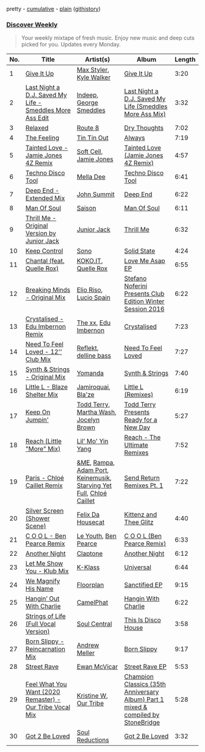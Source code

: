 pretty - [cumulative](/playlists/cumulative/Discover%20Weekly.md) - [plain](/playlists/plain/37i9dQZEVXcERLiUqU2pJX) ([githistory](https://github.githistory.xyz/vitokorn/spotify-playlist-archive/blob/master/playlists/plain/37i9dQZEVXcERLiUqU2pJX))
### [Discover Weekly](https://open.spotify.com/playlist/37i9dQZEVXcERLiUqU2pJX)

> Your weekly mixtape of fresh music. Enjoy new music and deep cuts picked for you. Updates every Monday.

| No. | Title | Artist(s) | Album | Length |
|---|---|---|---|---|
| 1 | [Give It Up](https://open.spotify.com/track/46j2gbguuzgeBEVyfNMDhG) | [Max Styler](https://open.spotify.com/artist/3NKKngINK1tP6BFy0WOyWk), [Kyle Walker](https://open.spotify.com/artist/4kB1srfgZ4eok7CmDqyOJP) | [Give It Up](https://open.spotify.com/album/1DHXplHJ1VtoETBNuQDj7U) | 3:20 |
| 2 | [Last Night a D.J. Saved My Life - Smeddles More Ass Edit](https://open.spotify.com/track/0QwKNQfzC4l77dMZH1Zm7E) | [Indeep](https://open.spotify.com/artist/50xejJlMNloQ4PUB7lGP9h), [George Smeddles](https://open.spotify.com/artist/5HT6hDqzq0B7EFlokN0hK2) | [Last Night a D.J. Saved My Life (Smeddles More Ass Mix)](https://open.spotify.com/album/5A7o0EoddSSwV3A7nqbjhp) | 3:32 |
| 3 | [Relaxed](https://open.spotify.com/track/3WeBHZ8z5YVdyDojUAARjs) | [Route 8](https://open.spotify.com/artist/6gkHVRYMMXviNI4DglaLrr) | [Dry Thoughts](https://open.spotify.com/album/2MymGJ0hTTOCsNlrM2dBO4) | 7:02 |
| 4 | [The Feeling](https://open.spotify.com/track/01cgKdmEchQJFwMBi9jxiC) | [Tin Tin Out](https://open.spotify.com/artist/1a5l3fWnzmaK7gDD2IkbHq) | [Always](https://open.spotify.com/album/73szSOWkAGSVZiGTjxVBRk) | 7:19 |
| 5 | [Tainted Love - Jamie Jones 4Z Remix](https://open.spotify.com/track/0ZQIjF4oeKaw3zzeBtkC5U) | [Soft Cell](https://open.spotify.com/artist/6aq8T2RcspxVOGgMrTzjWc), [Jamie Jones](https://open.spotify.com/artist/4admDxmnri5Zco0xYrJ0ji) | [Tainted Love (Jamie Jones 4Z Remix)](https://open.spotify.com/album/6Ee4WbEyN6fTWPetbbcjDT) | 4:57 |
| 6 | [Techno Disco Tool](https://open.spotify.com/track/4dGWqeULKD767yx9NIMcEv) | [Mella Dee](https://open.spotify.com/artist/2iT8KIetokMHRjhj8dJuNn) | [Techno Disco Tool](https://open.spotify.com/album/2lp65IrqbdOdbygnaXzMqv) | 6:41 |
| 7 | [Deep End - Extended Mix](https://open.spotify.com/track/42niBbrDTIIqvNuboS0OwB) | [John Summit](https://open.spotify.com/artist/7kNqXtgeIwFtelmRjWv205) | [Deep End](https://open.spotify.com/album/6vGRZhQDFVNDwLVtCnJODa) | 6:22 |
| 8 | [Man Of Soul](https://open.spotify.com/track/2nIWZPwILwhPjbr4Zx9Alp) | [Saison](https://open.spotify.com/artist/6AST5BAhARWnhaXlMnXGp7) | [Man Of Soul](https://open.spotify.com/album/1EpEs8yrdXo0VO1f1hZqzp) | 6:11 |
| 9 | [Thrill Me - Original Version by Junior Jack](https://open.spotify.com/track/23PTFxhy19oWVioUZg1Vfr) | [Junior Jack](https://open.spotify.com/artist/583EYzsIVCz1HsEKZbuJ1k) | [Thrill Me](https://open.spotify.com/album/5qDXHfhhvVGM465Hsvb7mq) | 6:32 |
| 10 | [Keep Control](https://open.spotify.com/track/2MKtM6VW4tlVf91tar3pPS) | [Sono](https://open.spotify.com/artist/7vBGVjjUKLWS8zLNSYwVVC) | [Solid State](https://open.spotify.com/album/6neXRnQaxqdJflFy3nYJYq) | 4:24 |
| 11 | [Chantal (feat. Quelle Rox)](https://open.spotify.com/track/6WcAYJtfo1TNdzHEqE3dEV) | [KOKO.IT](https://open.spotify.com/artist/0Hf0yw8uGFRuNLDngL2GLC), [Quelle Rox](https://open.spotify.com/artist/4iDXgOhz2OE5TjrvCyNZc7) | [Love Me Asap EP](https://open.spotify.com/album/3JnyRSFtD8NR2bBWHUg8Zj) | 6:55 |
| 12 | [Breaking Minds - Original Mix](https://open.spotify.com/track/2UMEk1dZsU6acubzFjO8b1) | [Elio Riso](https://open.spotify.com/artist/7k6w5wp6OqLPchrLXo6RV0), [Lucio Spain](https://open.spotify.com/artist/0EhW685H677RbDhIqDgoGR) | [Stefano Noferini Presents Club Edition Winter Session 2016](https://open.spotify.com/album/1cb8ELoKf1DHRXmmBttKld) | 6:22 |
| 13 | [Crystalised - Edu Imbernon Remix](https://open.spotify.com/track/3yBKEEUyqlBht7xRIPPmHq) | [The xx](https://open.spotify.com/artist/3iOvXCl6edW5Um0fXEBRXy), [Edu Imbernon](https://open.spotify.com/artist/0Vr0xxcbllx4JWHHxio088) | [Crystalised](https://open.spotify.com/album/2iUMHEoymM8iJtKk4oZVU7) | 7:23 |
| 14 | [Need To Feel Loved - 12'' Club Mix](https://open.spotify.com/track/6H9SHRBC6j8t1jKUA23WUd) | [Reflekt](https://open.spotify.com/artist/1AjG4kPZtTlEhqkrLC1yno), [delline bass](https://open.spotify.com/artist/4mYOtUmFApJtEbaeGt0RCk) | [Need To Feel Loved](https://open.spotify.com/album/5OEUYpDcqOo7wIJsdqnh3X) | 7:27 |
| 15 | [Synth & Strings - Original Mix](https://open.spotify.com/track/2jJejvk9PQkQhT4ojnovSa) | [Yomanda](https://open.spotify.com/artist/1PyczlWcgtczHvUkXtUFdL) | [Synth & Strings](https://open.spotify.com/album/3kyOwCDZzSWrBrTZAnqP86) | 7:40 |
| 16 | [Little L - Blaze Shelter Mix](https://open.spotify.com/track/3oZXul7UPTX0QJvFVwWdCT) | [Jamiroquai](https://open.spotify.com/artist/6J7biCazzYhU3gM9j1wfid), [Bla'ze](https://open.spotify.com/artist/1l1jfMk1ZS4AMCmqvFlt5N) | [Little L (Remixes)](https://open.spotify.com/album/3OE5tBwDAVBPN8cIphXraT) | 6:19 |
| 17 | [Keep On Jumpin'](https://open.spotify.com/track/4XS4PuYyoJcdtFko641Czk) | [Todd Terry](https://open.spotify.com/artist/3dE92yGWcrboP1kC5SWyqu), [Martha Wash](https://open.spotify.com/artist/7htVGwGw3uAa7Axft4MTnx), [Jocelyn Brown](https://open.spotify.com/artist/2ga5ADaBpljQ3YrCh99ZMq) | [Todd Terry Presents Ready for a New Day](https://open.spotify.com/album/5tYrItg9JB6Unf0POAoV6u) | 5:27 |
| 18 | [Reach (Little "More" Mix)](https://open.spotify.com/track/3sQ0bRfV85wfCWDNO9pOvi) | [Lil' Mo' Yin Yang](https://open.spotify.com/artist/631eaalga2JEGnouXxVkYT) | [Reach - The Ultimate Remixes](https://open.spotify.com/album/2IXb90cY3iKreoOI2AukhR) | 7:52 |
| 19 | [Paris - Chloé Caillet Remix](https://open.spotify.com/track/4J3XYyIJYpXVKenF566F3A) | [&ME](https://open.spotify.com/artist/5mIowAJMp7RKNheelruV5z), [Rampa](https://open.spotify.com/artist/08jywfUS0hp8XYlYs0cvz8), [Adam Port](https://open.spotify.com/artist/2loEsOijJ6XiGzWYFXMIRk), [Keinemusik](https://open.spotify.com/artist/26WKgv73kRHD0gEDKD1i8j), [Starving Yet Full](https://open.spotify.com/artist/49ukBTxilLygQEjsB6Gd1a), [Chloé Caillet](https://open.spotify.com/artist/68ywCN6ZpInbcilOfLBa3a) | [Send Return Remixes Pt. 1](https://open.spotify.com/album/2d10S3TzEDbCwxnTSZH1Bq) | 7:22 |
| 20 | [Silver Screen (Shower Scene)](https://open.spotify.com/track/4pLQGLLDP7gC5UQKyLeic6) | [Felix Da Housecat](https://open.spotify.com/artist/4rC8J4M4aOqsQSCP4yoyJI) | [Kittenz and Thee Glitz](https://open.spotify.com/album/2JmUeGcRIV0xak7KdQM7mM) | 4:40 |
| 21 | [C O O L - Ben Pearce Remix](https://open.spotify.com/track/2sbbgdB0PSErLG8SQFhLvj) | [Le Youth](https://open.spotify.com/artist/1Zz6NBe8UIZjm88TvehFtx), [Ben Pearce](https://open.spotify.com/artist/0mnlHIcYkz3TQQ07xiFwuz) | [C O O L (Ben Pearce Remix)](https://open.spotify.com/album/0yx0xXykmwX64XmRSfYeta) | 6:33 |
| 22 | [Another Night](https://open.spotify.com/track/59blLVw0m3C6hQtlwhJgiX) | [Claptone](https://open.spotify.com/artist/4mncDFjVLUa3s025Tct3Ry) | [Another Night](https://open.spotify.com/album/2RUSjM7IAleBOcocUeuD1P) | 6:12 |
| 23 | [Let Me Show You - Klub Mix](https://open.spotify.com/track/0SIhs2Tz8pWp1YLQ1GvYqq) | [K-Klass](https://open.spotify.com/artist/4O1s9iVG46lSn1mD9ek1ES) | [Universal](https://open.spotify.com/album/52ie0VU0dtiCXktcxv5hNg) | 6:44 |
| 24 | [We Magnify His Name](https://open.spotify.com/track/1l3K4IPHiL7IHfLMbDreHW) | [Floorplan](https://open.spotify.com/artist/0RBnTX5xoVa1bDYt9Qbies) | [Sanctified EP](https://open.spotify.com/album/3Imq0Z980HI5ukF3GvTESZ) | 9:15 |
| 25 | [Hangin’ Out With Charlie](https://open.spotify.com/track/64RLDRHISYCVqAnSNItiOu) | [CamelPhat](https://open.spotify.com/artist/240wlM8vDrf6S4zCyzGj2W) | [Hangin With Charlie](https://open.spotify.com/album/1nO5wnkAWd9b3U5H7fYM8z) | 6:22 |
| 26 | [Strings of Life (Full Vocal Version)](https://open.spotify.com/track/042G8etdK6aLzI4rGBx1iz) | [Soul Central](https://open.spotify.com/artist/7AhOEwT7t9lSIypvP1WTGP) | [This Is Disco House](https://open.spotify.com/album/0bOCKYDUv1k71nzLLFk4Mi) | 3:58 |
| 27 | [Born Slippy - Reincarnation Mix](https://open.spotify.com/track/7aAv7FzsUEw7Zg3R7clpgT) | [Andrew Meller](https://open.spotify.com/artist/0kDJVZD3Kwg7YbFXqDI1Gm) | [Born Slippy](https://open.spotify.com/album/3AztHg9HANJ695aj8Qc24h) | 9:17 |
| 28 | [Street Rave](https://open.spotify.com/track/7oBbfnEfaQqSs5477PDtc6) | [Ewan McVicar](https://open.spotify.com/artist/4d2NUjh9ZrzG1ZZdhpSDKH) | [Street Rave EP](https://open.spotify.com/album/3Txe3gXfJXuzRiL4ahLDdw) | 5:53 |
| 29 | [Feel What You Want (2020 Remaster) - Our Tribe Vocal Mix](https://open.spotify.com/track/0qaLvkeb8ZLN7CB1ReQ6Oi) | [Kristine W](https://open.spotify.com/artist/3tY3dHLP0MmkYwPhNVOU0x), [Our Tribe](https://open.spotify.com/artist/6yjXAxk6PPY0a917KobNNu) | [Champion Classics (35th Anniversary Album) Part 1 mixed & compiled by StoneBridge](https://open.spotify.com/album/6KWVViKxrLMGZE3PRbwkJN) | 5:28 |
| 30 | [Got 2 Be Loved](https://open.spotify.com/track/6zN0GSu6LZoZuXHFMErq2q) | [Soul Reductions](https://open.spotify.com/artist/1z0WDGqbharsGI6n33mwhj) | [Got 2 Be Loved](https://open.spotify.com/album/6eu7epbyCzVBv8kYahA657) | 3:32 |